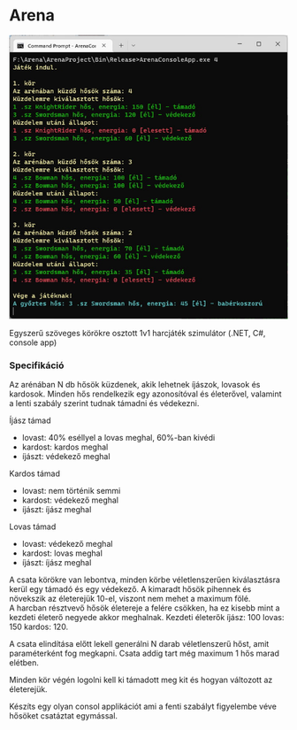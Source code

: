 # Arena
<p align="center">
  <img src="Doc/battle.jpg">
</p>

Egyszerű szöveges körökre osztott 1v1 harcjáték szimulátor (.NET, C#, console app)

### Specifikáció
Az arénában N db hősök küzdenek, akik lehetnek íjászok, lovasok és kardosok. Minden hős
rendelkezik egy azonosítóval és életerővel, valamint a lenti szabály szerint tudnak támadni és
védekezni.

Íjász támad
<ul>
    <li>lovast: 40% eséllyel a lovas meghal, 60%-ban kivédi</li>
    <li>kardost: kardos meghal</li>
    <li>íjászt: védekező meghal</li>
</ul>

Kardos támad
<ul>
    <li>lovast: nem történik semmi</li>
    <li>kardost: védekező meghal</li>
    <li>íjászt: íjász meghal</li>
</ul>

Lovas támad
<ul>
    <li>lovast: védekező meghal</li>
    <li>kardost: lovas meghal</li>
    <li>íjászt: íjász meghal</li>
</ul>

A csata körökre van lebontva, minden körbe véletlenszerűen kiválasztásra kerül egy támadó és egy
védekező. A kimaradt hősök pihennek és növekszik az életerejük 10-el, viszont nem mehet a
maximum fölé.</br>
A harcban résztvevő hősök életereje a felére csökken, ha ez kisebb mint a kezdeti életerő negyede
akkor meghalnak. Kezdeti életerők íjász: 100 lovas: 150 kardos: 120.</br>

A csata elindítása előtt lekell generálni N darab véletlenszerű hőst, amit paraméterként fog
megkapni. Csata addig tart még maximum 1 hős marad elétben.</br>

Minden kör végén logolni kell ki támadott meg kit és hogyan változott az életerejük.</br>

Készíts egy olyan consol applikációt ami a fenti szabályt figyelembe véve hősöket csatáztat
egymással. 